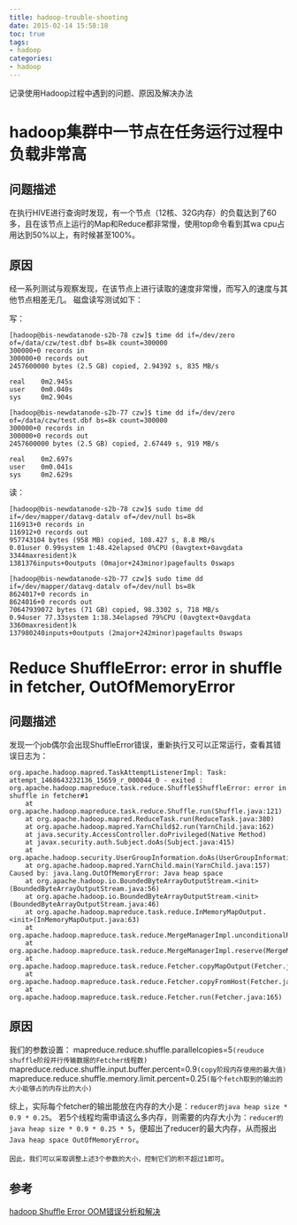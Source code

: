 ```yaml
---
title: hadoop-trouble-shooting
date: 2015-02-14 15:58:18
toc: true
tags: 
- hadoop
categories: 
- hadoop
---
```


记录使用Hadoop过程中遇到的问题、原因及解决办法

# hadoop集群中一节点在任务运行过程中负载非常高

## 问题描述

在执行HIVE进行查询时发现，有一个节点（12核、32G内存）的负载达到了60多，且在该节点上运行的Map和Reduce都非常慢，使用top命令看到其wa cpu占用达到50%以上，有时候甚至100%。

## 原因

经一系列测试与观察发现，在该节点上进行读取的速度非常慢，而写入的速度与其他节点相差无几。
磁盘读写测试如下：

写：
```
[hadoop@bis-newdatanode-s2b-78 czw]$ time dd if=/dev/zero of=/data/czw/test.dbf bs=8k count=300000
300000+0 records in
300000+0 records out
2457600000 bytes (2.5 GB) copied, 2.94392 s, 835 MB/s

real    0m2.945s
user    0m0.040s
sys     0m2.904s
```
```
[hadoop@bis-newdatanode-s2b-77 czw]$ time dd if=/dev/zero of=/data/czw/test.dbf bs=8k count=300000
300000+0 records in
300000+0 records out
2457600000 bytes (2.5 GB) copied, 2.67449 s, 919 MB/s

real    0m2.697s
user    0m0.041s
sys     0m2.629s
```

读：
```
[hadoop@bis-newdatanode-s2b-78 czw]$ sudo time dd if=/dev/mapper/datavg-datalv of=/dev/null bs=8k
116913+0 records in
116912+0 records out
957743104 bytes (958 MB) copied, 108.427 s, 8.8 MB/s
0.01user 0.99system 1:48.42elapsed 0%CPU (0avgtext+0avgdata 3344maxresident)k
1381376inputs+0outputs (0major+243minor)pagefaults 0swaps
```
```
[hadoop@bis-newdatanode-s2b-77 czw]$ sudo time dd if=/dev/mapper/datavg-datalv of=/dev/null bs=8k
8624017+0 records in
8624016+0 records out
70647939072 bytes (71 GB) copied, 98.3302 s, 718 MB/s
0.94user 77.33system 1:38.34elapsed 79%CPU (0avgtext+0avgdata 3360maxresident)k
137980240inputs+0outputs (2major+242minor)pagefaults 0swaps
```

# Reduce ShuffleError: error in shuffle in fetcher, OutOfMemoryError

## 问题描述

发现一个job偶尔会出现ShuffleError错误，重新执行又可以正常运行，查看其错误日志为：
```
org.apache.hadoop.mapred.TaskAttemptListenerImpl: Task: attempt_1468643232136_15659_r_000044_0 - exited : org.apache.hadoop.mapreduce.task.reduce.Shuffle$ShuffleError: error in shuffle in fetcher#1
	at org.apache.hadoop.mapreduce.task.reduce.Shuffle.run(Shuffle.java:121)
	at org.apache.hadoop.mapred.ReduceTask.run(ReduceTask.java:380)
	at org.apache.hadoop.mapred.YarnChild$2.run(YarnChild.java:162)
	at java.security.AccessController.doPrivileged(Native Method)
	at javax.security.auth.Subject.doAs(Subject.java:415)
	at org.apache.hadoop.security.UserGroupInformation.doAs(UserGroupInformation.java:1491)
	at org.apache.hadoop.mapred.YarnChild.main(YarnChild.java:157)
Caused by: java.lang.OutOfMemoryError: Java heap space
	at org.apache.hadoop.io.BoundedByteArrayOutputStream.<init>(BoundedByteArrayOutputStream.java:56)
	at org.apache.hadoop.io.BoundedByteArrayOutputStream.<init>(BoundedByteArrayOutputStream.java:46)
	at org.apache.hadoop.mapreduce.task.reduce.InMemoryMapOutput.<init>(InMemoryMapOutput.java:63)
	at org.apache.hadoop.mapreduce.task.reduce.MergeManagerImpl.unconditionalReserve(MergeManagerImpl.java:297)
	at org.apache.hadoop.mapreduce.task.reduce.MergeManagerImpl.reserve(MergeManagerImpl.java:287)
	at org.apache.hadoop.mapreduce.task.reduce.Fetcher.copyMapOutput(Fetcher.java:411)
	at org.apache.hadoop.mapreduce.task.reduce.Fetcher.copyFromHost(Fetcher.java:341)
	at org.apache.hadoop.mapreduce.task.reduce.Fetcher.run(Fetcher.java:165)
```

## 原因

我们的参数设置：
mapreduce.reduce.shuffle.parallelcopies=5`(reuduce shuffle阶段并行传输数据的Fetcher线程数)`
mapreduce.reduce.shuffle.input.buffer.percent=0.9`(copy阶段内存使用的最大值)`
mapreduce.reduce.shuffle.memory.limit.percent=0.25`(每个fetch取到的输出的大小能够占的内存比的大小)`

综上，实际每个fetcher的输出能放在内存的大小是：`reducer的java heap size * 0.9 * 0.25`。
若5个线程均需申请这么多内存，则需要的内存大小为：`reducer的java heap size * 0.9 * 0.25 * 5`，便超出了reducer的最大内存，从而报出`Java heap space OutOfMemoryError`。

`因此，我们可以采取调整上述3个参数的大小，控制它们的积不超过1即可`。

## 参考
[hadoop Shuffle Error OOM错误分析和解决](http://brandnewuser.iteye.com/blog/2149176)

